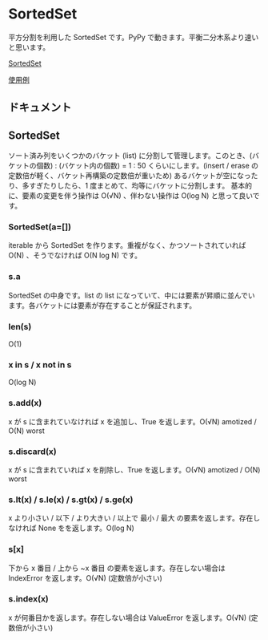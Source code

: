 # SortedSet

平方分割を利用した SortedSet です。PyPy で動きます。平衡二分木系より速いと思います。

[SortedSet](SortedSet.py)  

[使用例](example)  

## ドキュメント

## SortedSet

ソート済み列をいくつかのバケット (list) に分割して管理します。このとき、(バケットの個数) : (バケット内の個数) = 1 : 50 くらいにします。(insert / erase の定数倍が軽く、バケット再構築の定数倍が重いため)
あるバケットが空になったり、多すぎたりしたら、1 度まとめて、均等にバケットに分割します。
基本的に、要素の変更を伴う操作は O(√N) 、伴わない操作は O(log N) と思って良いです。

### SortedSet(a=[])

iterable から SortedSet を作ります。重複がなく、かつソートされていれば O(N) 、そうでなければ O(N log N) です。

### s.a

SortedSet の中身です。list の list になっていて、中には要素が昇順に並んでいます。各バケットには要素が存在することが保証されます。

### len(s)

O(1)

### x in s / x not in s

O(log N)

### s.add(x)

x が s に含まれていなければ x を追加し、True を返します。O(√N) amotized / O(N) worst

### s.discard(x)

x が s に含まれていれば x を削除し、True を返します。O(√N) amotized / O(N) worst

### s.lt(x) / s.le(x) / s.gt(x) / s.ge(x)

x より小さい / 以下 / より大きい / 以上で 最小 / 最大 の要素を返します。存在しなければ None をを返します。O(log N)

### s[x]

下から x 番目 / 上から ~x 番目 の要素を返します。存在しない場合は IndexError を返します。O(√N) (定数倍が小さい)

### s.index(x)

x が何番目かを返します。存在しない場合は ValueError を返します。O(√N) (定数倍が小さい)
